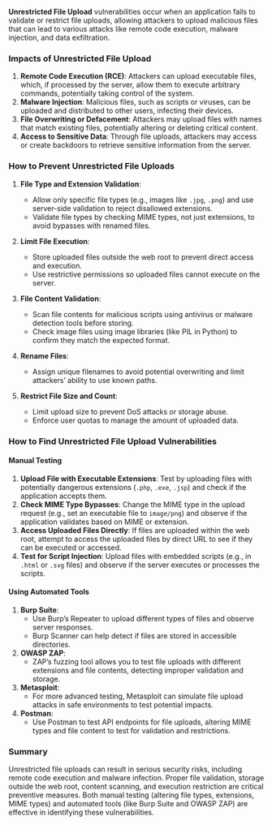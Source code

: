 
**Unrestricted File Upload** vulnerabilities occur when an application fails to validate or restrict file uploads, allowing attackers to upload malicious files that can lead to various attacks like remote code execution, malware injection, and data exfiltration.

### Impacts of Unrestricted File Upload
1. **Remote Code Execution (RCE)**: Attackers can upload executable files, which, if processed by the server, allow them to execute arbitrary commands, potentially taking control of the system.
2. **Malware Injection**: Malicious files, such as scripts or viruses, can be uploaded and distributed to other users, infecting their devices.
3. **File Overwriting or Defacement**: Attackers may upload files with names that match existing files, potentially altering or deleting critical content.
4. **Access to Sensitive Data**: Through file uploads, attackers may access or create backdoors to retrieve sensitive information from the server.

### How to Prevent Unrestricted File Uploads
1. **File Type and Extension Validation**:
   - Allow only specific file types (e.g., images like `.jpg`, `.png`) and use server-side validation to reject disallowed extensions.
   - Validate file types by checking MIME types, not just extensions, to avoid bypasses with renamed files.

2. **Limit File Execution**:
   - Store uploaded files outside the web root to prevent direct access and execution.
   - Use restrictive permissions so uploaded files cannot execute on the server.

3. **File Content Validation**:
   - Scan file contents for malicious scripts using antivirus or malware detection tools before storing.
   - Check image files using image libraries (like PIL in Python) to confirm they match the expected format.

4. **Rename Files**:
   - Assign unique filenames to avoid potential overwriting and limit attackers’ ability to use known paths.

5. **Restrict File Size and Count**:
   - Limit upload size to prevent DoS attacks or storage abuse.
   - Enforce user quotas to manage the amount of uploaded data.

### How to Find Unrestricted File Upload Vulnerabilities

#### Manual Testing
1. **Upload File with Executable Extensions**: Test by uploading files with potentially dangerous extensions (`.php`, `.exe`, `.jsp`) and check if the application accepts them.
2. **Check MIME Type Bypasses**: Change the MIME type in the upload request (e.g., set an executable file to `image/png`) and observe if the application validates based on MIME or extension.
3. **Access Uploaded Files Directly**: If files are uploaded within the web root, attempt to access the uploaded files by direct URL to see if they can be executed or accessed.
4. **Test for Script Injection**: Upload files with embedded scripts (e.g., in `.html` or `.svg` files) and observe if the server executes or processes the scripts.

#### Using Automated Tools
1. **Burp Suite**:
   - Use Burp’s Repeater to upload different types of files and observe server responses.
   - Burp Scanner can help detect if files are stored in accessible directories.
2. **OWASP ZAP**:
   - ZAP’s fuzzing tool allows you to test file uploads with different extensions and file contents, detecting improper validation and storage.
3. **Metasploit**:
   - For more advanced testing, Metasploit can simulate file upload attacks in safe environments to test potential impacts.
4. **Postman**:
   - Use Postman to test API endpoints for file uploads, altering MIME types and file content to test for validation and restrictions.

### Summary
Unrestricted file uploads can result in serious security risks, including remote code execution and malware infection. Proper file validation, storage outside the web root, content scanning, and execution restriction are critical preventive measures. Both manual testing (altering file types, extensions, MIME types) and automated tools (like Burp Suite and OWASP ZAP) are effective in identifying these vulnerabilities.
